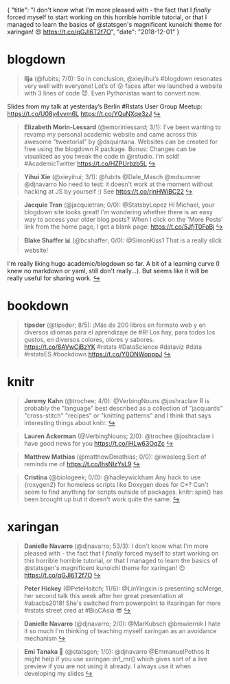 {
  "title": "I don't know what I'm more pleased with - the fact that I *finally* forced myself to start working on this horrible horrible tutorial, or that I managed to learn the basics of @statsgen's magnificent kunoichi theme for xaringan! 😍 https://t.co/qGJl6T2f7O",
  "date": "2018-12-01"
}

# blogdown

> **Ilja** (@fubits; 7/0): So in conclusion, @xieyihui‘s #blogdown resonates very well with everyone! Lot’s of 😮 faces after we launched a website with 3 lines of code 😈. Even Pythonistas want to convert now.
>
Slides from my talk at yesterday’s Berlin #Rstats User Group Meetup: https://t.co/U08y4vvm6L https://t.co/YQuNXqe3zJ  [&#8618;](https://twitter.com/xieyihui/status/1068468175178817536)

<!-- -->


> **Elizabeth Morin-Lessard** (@emorinlessard; 3/1): I've been wanting to revamp my personal academic website and came across this awesome "tweetorial" by @dsquintana. Websites can be created for free using the blogdown R package. Bonus: Changes can be visualized as you tweak the code in @rstudio. I'm sold! #AcademicTwitter https://t.co/HZPUrbzb5L  [&#8618;](https://twitter.com/xieyihui/status/1068668568504459264)

<!-- -->


> **Yihui Xie** (@xieyihui; 3/1): @fubits @Dale_Masch @mdsumner @djnavarro No need to test: it doesn't work at the moment without hacking at JS by yourself :) See https://t.co/rjnHWiBC22  [&#8618;](https://twitter.com/xieyihui/status/1068513720656166913)

<!-- -->


> **Jacquie Tran** (@jacquietran; 0/0): @StatsbyLopez Hi Michael, your blogdown site looks great! I'm wondering whether there is an easy way to access your older blog posts? When I click on the 'More Posts' link from the home page, I get a blank page: https://t.co/5JfjT0FoBj  [&#8618;](https://twitter.com/xieyihui/status/1068610306379702272)

<!-- -->


> **Blake Shaffer 📊** (@bcshaffer; 0/0): @SimonKiss1 That is a really slick website!
>
I'm really liking hugo academic/blogdown so far. A bit of a learning curve (I knew no markdown or yaml, still don't really...). But seems like it will be really useful for sharing work.  [&#8618;](https://twitter.com/xieyihui/status/1068514308819116035)

<!-- -->


# bookdown

> **tipsder** (@tipsder; 8/5): ¡Más de 200 libros en formato web y en diversos idiomas para el aprendizaje de #R! Los hay, para todos los gustos, en diversos colores, olores y sabores. 
https://t.co/8AVwCjBzYK
#rstats 
#DataScience 
#dataviz 
#data
#rstatsES
#bookdown https://t.co/Y0ONWopppJ  [&#8618;](https://twitter.com/xieyihui/status/1068651002348429312)

<!-- -->


# knitr

> **Jeremy Kahn** (@trochee; 4/0): @VerbingNouns @joshraclaw R is probably the "language" best described as a collection of "jacquards" "cross-stitch" "recipes" or "knitting patterns" and I think that says interesting things about knitr.  [&#8618;](https://twitter.com/xieyihui/status/1068543220844384258)

<!-- -->


> **Lauren Ackerman** (@VerbingNouns; 2/0): @trochee @joshraclaw i have good news for you https://t.co/iHLw63OqZc  [&#8618;](https://twitter.com/xieyihui/status/1068527108190683136)

<!-- -->


> **Matthew Mathias** (@matthewDmathias; 0/0): @iwasleeg Sort of reminds me of https://t.co/lhsNlzYsL9  [&#8618;](https://twitter.com/xieyihui/status/1068704224362430464)

<!-- -->


> **Cristina** (@biologeek; 0/0): @hadleywickham Any hack to use {roxygen2} for homeless scripts like Doxygen does for C*? Can't seem to find anything for scripts outside of packages. knitr::spin() has been brought up but it doesn't work quite the same.  [&#8618;](https://twitter.com/xieyihui/status/1068643610508361728)

<!-- -->


# xaringan

> **Danielle Navarro** (@djnavarro; 53/3): I don't know what I'm more pleased with - the fact that I *finally* forced myself to start working on this horrible horrible tutorial, or that I managed to learn the basics of @statsgen's magnificent kunoichi theme for xaringan! 😍 https://t.co/qGJl6T2f7O  [&#8618;](https://twitter.com/xieyihui/status/1068584428010491904)

<!-- -->


> **Peter Hickey** (@PeteHaitch; 11/6): @LinYingxin is presenting scMerge, her second talk this week after her great presentation at #abacbs2018! She's switched from powerpoint to #xaringan for more #rstats street cred at #BioCAsia 😎  [&#8618;](https://twitter.com/xieyihui/status/1068355332403949568)

<!-- -->


> **Danielle Navarro** (@djnavarro; 2/0): @MarKubsch @bmwiernik I hate it so much I'm thinking of teaching myself xaringan as an avoidance mechanism  [&#8618;](https://twitter.com/xieyihui/status/1068406232690524161)

<!-- -->


> **Emi Tanaka 🌾** (@statsgen; 1/0): @djnavarro @EmmanuelPothos It might help if you use xaringan::inf_mr() which gives sort of a live preview if you are not using it already. I always use it when developing my slides  [&#8618;](https://twitter.com/xieyihui/status/1068693912317964288)

<!-- -->


